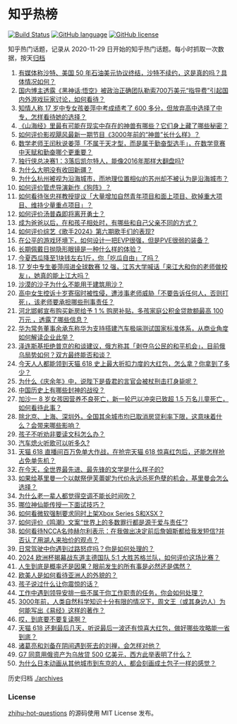 # 知乎热榜
[![Build Status](https://github.com/ToWeLong/zhihu-hot-questions/workflows/CI/badge.svg)](https://github.com/ToWeLong/zhihu-hot-questions/actions)
[![GitHub language](https://img.shields.io/badge/language-golang-orange.svg)](https://golang.org/)
[![GitHub license](https://img.shields.io/github/license/ToWeLong/zhihu-hot-questions)](https://github.com/ToWeLong/zhihu-hot-questions/blob/main/LICENSE)

知乎热门话题，记录从 2020-11-29 日开始的知乎热门话题。每小时抓取一次数据，按天[归档](./archives)

<!-- BEGIN -->

1. [有媒体称沙特、美国 50 年石油美元协议终结，沙特不续约，这是真的吗？具体情况如何？](https://www.zhihu.com/question/658914744)
1. [国内博主透露《黑神话:悟空》被政治正确团队勒索700万美元“指导费”引起国内外游戏玩家讨论，如何看待？](https://www.zhihu.com/question/658971899)
1. [知情人称 17 岁中专女孩姜萍中考成绩考了 600 多分，但放弃高中选择了中专，怎样看待她的选择？](https://www.zhihu.com/question/658931654)
1. [《山海经》里最有可能在现实中存在的神兽有哪些？它们身上藏了哪些秘密？](https://www.zhihu.com/question/658981973)
1. [如何评价影视飓风最新一期节目《3000年前的“神兽”长什么样》？](https://www.zhihu.com/question/658908544)
1. [数学老师王闰秋说姜萍「不属于天才型，而是属于勤奋型选手」，在数学竞赛中天赋和勤奋哪个更重要？](https://www.zhihu.com/question/658889523)
1. [独行侠总决赛1：3落后凯尔特人，能像2016年那样大翻盘吗?](https://www.zhihu.com/question/658970981)
1. [为什么大明没有收回新疆？](https://www.zhihu.com/question/624883275)
1. [为什么杭州被视为沿海城市，而地理位置相似的苏州却不被认为是沿海城市？](https://www.zhihu.com/question/657104182)
1. [如何评价管虎导演新作《狗阵》？](https://www.zhihu.com/question/658894351)
1. [如何看待张忠祥教授提议「大量增加自然青年项目和面上项目、砍掉重大项目、维持少量重点项目」？](https://www.zhihu.com/question/658821567)
1. [如何评价汤普森即将离开勇士？](https://www.zhihu.com/question/658976468)
1. [成为爸爸以后，在和孩子相处时，有哪些和自己父亲不同的方式？](https://www.zhihu.com/question/658618487)
1. [如何评价综艺《歌手2024》第六期歌手们的表现?](https://www.zhihu.com/question/658469860)
1. [在公平的游戏环境下，如何设计一把EVP很强，但是PVE很弱的装备？](https://www.zhihu.com/question/657319280)
1. [长期佩戴日抛隐形眼镜是一种什么样的体验？](https://www.zhihu.com/question/394588024)
1. [今夏西瓜降至1块钱左右1斤，你「吃瓜自由」了吗？](https://www.zhihu.com/question/658879267)
1. [17 岁中专生姜萍闯进全球数赛 12 强，江苏大学喊话「来江大和你的老师做校友」，她真的能上江大吗？](https://www.zhihu.com/question/658901962)
1. [沙漠的沙子为什么不能用于建筑用沙？](https://www.zhihu.com/question/624503336)
1. [高中女生控诉十岁寄宿时被性侵，遭涉事老师威胁「不要告诉任何人，否则打死」，该老师要承担哪些刑事责任？](https://www.zhihu.com/question/658613968)
1. [河北邯郸宣布购买新房给予 1 % 购房补贴，多孩家庭公积金贷款额最高 100 万元 ，透露了哪些信息？](https://www.zhihu.com/question/658896273)
1. [华为常务董事余承东称华为支持搭建汽车极端测试国家标准体系，从商业角度如何解读企业此举？](https://www.zhihu.com/question/658894824)
1. [泽连斯基拒绝普京的和谈建议，俄方称其「剥夺乌公民的和平机会」，目前俄乌局势如何？双方最终能否和谈？](https://www.zhihu.com/question/658965283)
1. [今天人人都能领到天猫 618 史上最大折扣力度的大红包，怎么拿？你拿到了多少？](https://www.zhihu.com/question/658337523)
1. [为什么《庆余年》中，说陛下是昏君的言官会被杖刑击打身毙呢？](https://www.zhihu.com/question/658733083)
1. [中国历史上有哪些封神的战役？](https://www.zhihu.com/question/657995273)
1. [加沙一 8 岁女孩因营养不良死亡，新一轮巴以冲突已致超 1.5 万名儿童死亡，如何看待此事？](https://www.zhihu.com/question/658824595)
1. [除北京、上海、深圳外，全国其余城市均已取消房贷利率下限，这意味着什么？会带来哪些影响？](https://www.zhihu.com/question/658917157)
1. [孩子不听劝非要读文科怎么办？](https://www.zhihu.com/question/658651650)
1. [汽车熄火听歌可以听多久?](https://www.zhihu.com/question/656171156)
1. [天猫 618 直播间百万免单大作战，在抢完天猫 618 惊喜红包后，还能怎样抢占免单先机？](https://www.zhihu.com/question/658337542)
1. [在今天，全世界最先进、最先锋的文学是什么样子的?](https://www.zhihu.com/question/655904966)
1. [如果给基里曼一个以献祭伊芙蕾妮为代价永远杀死色孽的机会，基里曼会怎么选择？](https://www.zhihu.com/question/658811217)
1. [为什么老一辈人都觉得空调不能长时间吹？](https://www.zhihu.com/question/611736271)
1. [哪位神仙能传授一下面试技巧？](https://www.zhihu.com/question/648653364)
1. [如何看微软强制要求同时上架Xbox Series S和XSX？](https://www.zhihu.com/question/658914333)
1. [如何评价《鸣潮》文案“世界上的多数罪行都是源于爱与责任”?](https://www.zhihu.com/question/658897103)
1. [如何看待NCCA名帅赫尔利表示：在我做出决定前后詹姆斯都给我发短信?并否认了用湖人来抬价的观点？](https://www.zhihu.com/question/658879485)
1. [日常驾驶中你遇到过路怒症吗？你是如何处理的？](https://www.zhihu.com/question/657826395)
1. [2024 欧洲杯揭幕战东道主德国队 5:1 大胜苏格兰队，如何评价这场比赛？](https://www.zhihu.com/question/658743517)
1. [人生到底是概率还是因果？眼前发生的所有事是必然还是偶然？](https://www.zhihu.com/question/658737072)
1. [欧美人是如何看待亚洲人的外貌的？](https://www.zhihu.com/question/35201712)
1. [孩子说过什么让你震惊的话？](https://www.zhihu.com/question/656902454)
1. [工作中遇到领导安排一些不属于你工作职责的任务，你会如何处理？](https://www.zhihu.com/question/658030359)
1. [3000年前，人类自然科学知识十分有限的情况下，周文王（或其身边人）为何能写出《易经》这样的著作？](https://www.zhihu.com/question/658496840)
1. [哎，到底要不要复读啊？](https://www.zhihu.com/question/658728083)
1. [天猫 618 还剩最后几天，听说最后一波还有惊喜大红包，做好哪些攻略能一省到底？](https://www.zhihu.com/question/658337492)
1. [诸葛亮和刘备在阴间遇到死去的刘禅，会怎样对他？](https://www.zhihu.com/question/628920381)
1. [G7 同意用俄资产为乌放贷 500 亿美元，西方此举表明了什么？](https://www.zhihu.com/question/658892581)
1. [为什么日本动画从其他城市到东京的人，都会刻画成土包子一样的感觉？](https://www.zhihu.com/question/658607466)

<!-- END -->

历史归档 [./archives](./archives)


### License
[zhihu-hot-questions](https://github.com/towelong/zhihu-hot-questions) 的源码使用 MIT License 发布。